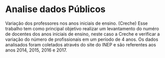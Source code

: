 # Analise dados Públicos
Variação dos professores nos anos iniciais de ensino. (Creche)
Esse trabalho tem como principal objetivo realizar um levantamento do numéro de docentes dos anos iniciais de ensino, neste caso a Creche e verificar a variação do número de profissionais em um período de 4 anos.
Os dados analisados foram coletados através do site do INEP e são referentes aos anos 2014, 2015, 2016 e 2017.
